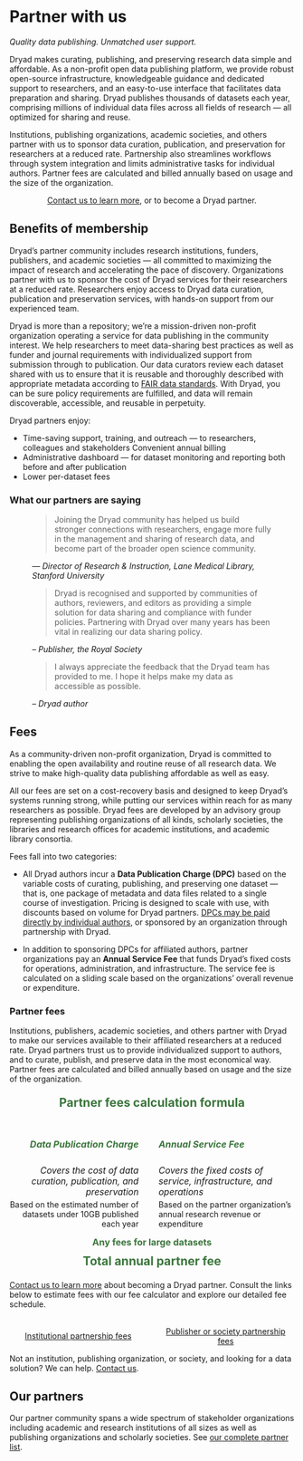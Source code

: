 # Partner with us

_Quality data publishing. Unmatched user support._

Dryad makes curating, publishing, and preserving research data simple and affordable. As a non-profit open data publishing platform, we provide robust open-source infrastructure, knowledgeable guidance and dedicated support to researchers, and an easy-to-use interface that facilitates data preparation and sharing. Dryad publishes thousands of datasets each year, comprising millions of individual data files across all fields of research — all optimized for sharing and reuse. 

Institutions, publishing organizations, academic societies, and others partner with us to sponsor data curation, publication, and preservation for researchers at a reduced rate. Partnership also streamlines workflows through system integration and limits administrative tasks for individual authors. Partner fees are calculated and billed annually based on usage and the size of the organization.

<div class="callout">
  <p style="text-align: center"><a href="mailto:partnerships@datadryad.org?subject=Dryad partnership inquiry">Contact us to learn more</a>, or to become a Dryad partner.</p>
</div>

## Benefits of membership

Dryad’s partner community includes research institutions, funders, publishers, and academic societies — all committed to maximizing the impact of research and accelerating the pace of discovery. Organizations partner with us to sponsor the cost of Dryad services for their researchers at a reduced rate. Researchers enjoy access to Dryad data curation, publication and preservation services, with hands-on support from our experienced team.

Dryad is more than a repository; we’re a mission-driven non-profit organization operating a service for data publishing in the community interest. We help researchers to meet data-sharing best practices as well as funder and journal requirements with individualized support from submission through to publication. Our data curators review each dataset shared with us to ensure that it is reusable and thoroughly described with appropriate metadata according to [FAIR data standards](https://www.go-fair.org/fair-principles/). With Dryad, you can be sure policy requirements are fulfilled, and data will remain discoverable, accessible, and reusable in perpetuity.

Dryad partners enjoy:

* Time-saving support, training, and outreach — to researchers, colleagues and stakeholders
Convenient annual billing
* Administrative dashboard — for dataset monitoring and reporting both before and after publication 
* Lower per-dataset fees

### What our partners are saying

<figure>
<blockquote>
  <p>Joining the Dryad community has helped us build stronger connections with researchers, engage more fully in the management and sharing of research data, and become part of the broader open science community.</p>
</blockquote>
<figcaption><cite>— Director of Research & Instruction, Lane Medical Library, Stanford University</cite></figcaption>
</figure>
<figure>
<blockquote>
  <p>Dryad is recognised and supported by communities of authors, reviewers, and editors as providing a simple solution for data sharing and compliance with funder policies. Partnering with Dryad over many years has been vital in realizing our data sharing policy.</p>
</blockquote>
<figcaption><cite>– Publisher, the Royal Society</cite></figcaption>
</figure>
<figure>
<blockquote>
  <p>I always appreciate the feedback that the Dryad team has provided to me. I hope it helps make my data as accessible as possible.</p>
</blockquote>
<figcaption><cite>– Dryad author</cite></figcaption>
</figure>


## Fees

As a community-driven non-profit organization, Dryad is committed to enabling the open availability and routine reuse of all research data. We strive to make high-quality data publishing affordable as well as easy. 

All our fees are set on a cost-recovery basis and designed to keep Dryad’s systems running strong, while putting our services within reach for as many researchers as possible. Dryad fees are developed by an advisory group representing publishing organizations of all kinds, scholarly societies, the libraries and research offices for academic institutions, and academic library consortia. 

Fees fall into two categories:

* All Dryad authors incur a **Data Publication Charge (DPC)** based on the variable costs of curating, publishing, and preserving one dataset — that is, one package of metadata and data files related to a single course of investigation. Pricing is designed to scale with use, with discounts based on volume for Dryad partners. [DPCs may be paid directly by individual authors](/requirements#unsponsored-author-fees), or sponsored by an organization through partnership with Dryad.

* In addition to sponsoring DPCs for affiliated authors, partner organizations pay an **Annual Service Fee** that funds Dryad’s fixed costs for operations, administration, and infrastructure. The service fee is calculated on a sliding scale based on the organizations’ overall revenue or expenditure.

### Partner fees

Institutions, publishers, academic societies, and others partner with Dryad to make our services available to their affiliated researchers at a reduced rate. Dryad partners trust us to provide individualized support to authors, and to curate, publish, and preserve data in the most economical way. Partner fees are calculated and billed annually based on usage and the size of the organization.

<div class="callout">
  <div style="display: grid; grid-columns: 1fr 4em 1fr; column-gap: 2ch; align-items: top;">
    <h4 style="text-align: center; margin-top: .5ch; grid-column: 1 / span 3; font-weight: bold; color: #3c763d; font-size: 1.5em;">Partner fees calculation formula</h4>
    <div style="text-align: right;">
      <h5 style="font-weight: bold; color: #3c763d; font-size: 1.15em;">Data Publication Charge</h5>
      <p style="font-style: italic; font-size: .98rem; margin: 0">Covers the cost of data curation, publication, and preservation</p>
      <p style="margin-top: .5ch;">Based on the estimated number of datasets under 10GB published each year</p>
    </div>
    <div><p style="color: #3c763d; font-size: 1.15em; margin-top: 1rem;"><i class="fas fa-plus" aria-label="+" role="img"></i></p></div>
    <div>
      <h5 style="font-weight: bold; color: #3c763d; font-size: 1.15em;">Annual Service Fee</h5>
      <p style="font-style: italic; font-size: .98rem; margin: 0;">Covers the fixed costs of service, infrastructure, and operations</p>
      <p style="margin-top: .5ch;">Based on the partner organization’s annual research revenue or expenditure</p>
    </div>
    <div style="grid-column: 1 /span 3; text-align: center; color: #3c763d; font-weight: bold;">
      <p style="font-size: 1.15em; margin: 0 auto;"><i class="fas fa-plus" aria-label="+" role="img"></i> Any fees for large datasets</p>
      <p style="margin: .75ch auto .5ch; font-size: 1.5em;"><i class="fas fa-equals" aria-label="=" role="img"></i> Total annual partner fee</p>
    </div>
  </div>
</div>

<a href="mailto:partnerships@datadryad.org?subject=Dryad partnership inquiry">Contact us to learn more</a> about becoming a Dryad partner. Consult the links below to estimate fees with our fee calculator and explore our detailed fee schedule.

<div style="display: flex; align-items: center; column-gap: 2ch; row-gap: 1ch; text-align: center; flex-wrap: wrap;">
  <a href="/institutions" class="o-link__buttonlink" style="flex: 1;"><i class="fas fa-building-columns" aria-hidden="true" style="font-size: 2em;"></i><br/>Institutional partnership fees</a>
  <a href="/publishers" class="o-link__buttonlink" style="flex: 1;"><i class="fas fa-book-open" aria-hidden="true" style="font-size: 2em;"></i><br/>Publisher or society partnership fees</a>
</div>

Not an institution, publishing organization, or society, and looking for a data solution? We can help. <a href="mailto:partnerships@datadryad.org?subject=Dryad partnership inquiry">Contact us</a>.


## Our partners

Our partner community spans a wide spectrum of stakeholder organizations including academic and research institutions of all sizes as well as publishing organizations and scholarly societies. See [our complete partner list](/about#our-members).
